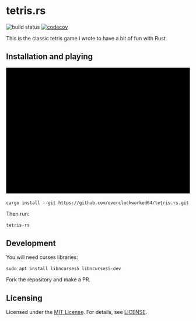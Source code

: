 # tetris.rs

![build status](https://github.com/overclockworked64/tetris.rs/workflows/build/badge.svg) [![codecov](https://codecov.io/gh/overclockworked64/tetris.rs/branch/master/graph/badge.svg?token=rpZcLzfCIT)](https://codecov.io/gh/overclockworked64/tetris.rs)

This is the classic tetris game I wrote to have a bit of fun with Rust.

## Installation and playing

![screencast](tetris.gif)

```
cargo install --git https://github.com/overclockworked64/tetris.rs.git
```

Then run:

```
tetris-rs
```

## Development

You will need curses libraries:

```
sudo apt install libncurses5 libncurses5-dev
```

Fork the repository and make a PR.

## Licensing

Licensed under the [MIT License](https://opensource.org/licenses/MIT). For details, see [LICENSE](https://github.com/overclockworked64/tetris.rs/blob/master/LICENSE).

